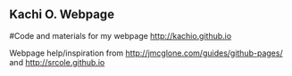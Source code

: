 ## Kachi O. Webpage

#Code and materials for my webpage http://kachio.github.io



Webpage help/inspiration from http://jmcglone.com/guides/github-pages/ and http://srcole.github.io
